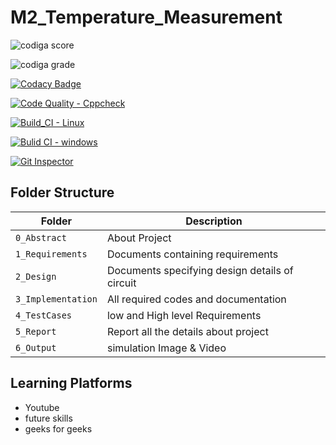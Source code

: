 # M2_Temperature_Measurement

![codiga score](https://api.codiga.io/project/32946/score/svg)

![codiga grade](https://api.codiga.io/project/32946/status/svg)


[![Codacy Badge](https://app.codacy.com/project/badge/Grade/74a281c6645c44aa8e9e253f3ff188c9)](https://www.codacy.com/gh/SrinivasKapu/M2_Temperature_Measurement/dashboard?utm_source=github.com&amp;utm_medium=referral&amp;utm_content=SrinivasKapu/M2_Temperature_Measurement&amp;utm_campaign=Badge_Grade)


[![Code Quality - Cppcheck](https://github.com/SrinivasKapu/M2_Temperature_Measurement/actions/workflows/Cpp.yml/badge.svg)](https://github.com/SrinivasKapu/M2_Temperature_Measurement/actions/workflows/Cpp.yml)

[![Build_CI - Linux](https://github.com/SrinivasKapu/M2_Temperature_Measurement/actions/workflows/Linux.yml/badge.svg)](https://github.com/SrinivasKapu/M2_Temperature_Measurement/actions/workflows/Linux.yml)

[![Bulid CI - windows](https://github.com/SrinivasKapu/M2_Temperature_Measurement/actions/workflows/Windows.yml/badge.svg)](https://github.com/SrinivasKapu/M2_Temperature_Measurement/actions/workflows/Windows.yml)


[![Git Inspector](https://github.com/SrinivasKapu/M2_Temperature_Measurement/actions/workflows/Git%20inspector.yml/badge.svg)](https://github.com/SrinivasKapu/M2_Temperature_Measurement/actions/workflows/Git%20inspector.yml)

## Folder Structure
Folder             | Description
-------------------| -----------------------------------------
`0_Abstract`       | About Project
`1_Requirements`   | Documents containing requirements 
`2_Design`         | Documents specifying design details of circuit
`3_Implementation` | All required codes and documentation
`4_TestCases`      | low and High level Requirements
`5_Report`         | Report all the details about project
`6_Output`         |  simulation Image & Video

## Learning Platforms
* Youtube
* future skills
* geeks for geeks
